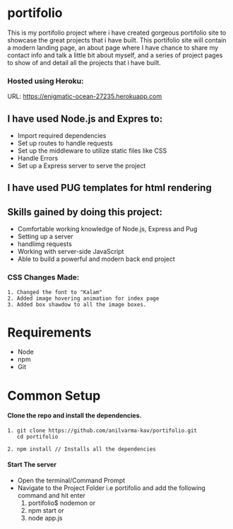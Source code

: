 # portifolio
This is my portifolio project where i have created gorgeous portifolio site to showcase the great projects that i have built. This portifolio site will contain a modern landing page, an about page where I have chance to share my contact info and talk a little bit about myself, and a series of project pages to show of and detail all the projects that i have built.

### Hosted using Heroku:
URL: https://enigmatic-ocean-27235.herokuapp.com
## I have used Node.js and Expres to:
* Import required dependencies
* Set up routes to handle requests
* Set up the middleware to utilize static files like CSS
* Handle Errors
* Set up a Express server to serve the project

## I have used PUG templates for html rendering

## Skills gained by doing this project:
* Comfortable working knowledge of Node.js, Express and Pug
* Setting up a server
* handlimg requests
* Working with server-side JavaScript
* Able to build a powerful and modern back end project

### CSS Changes Made:
    1. Changed the font to "Kalam"
    2. Added image hovering animation for index page
    3. Added box shawdow to all the image boxes.
# Requirements
* Node
* npm
* Git

# Common Setup
#### Clone the repo and install the dependencies.
    1. git clone https://github.com/anilvarma-kav/portifolio.git
       cd portifolio

    2. npm install // Installs all the dependencies

#### Start The server
* Open the terminal/Command Prompt
* Navigate to the Project Folder i.e portifolio and add the following command and hit enter
    1. portifolio$ nodemon
           or
    2. npm start
           or
    3. node app.js




